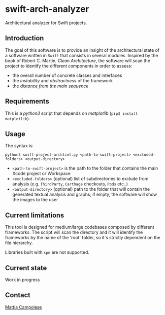 # swift-arch-analyzer

Architectural analyzer for Swift projects.

## Introduction

The goal of this software is to provide an insight of the architectural state of a software written in `Swift` that consists in several modules. 
Inspired by the book of Robert C. Martin, _Clean Architecture_, the software will scan the project to identify the different components in order to assess:
- the overall number of concrete classes and interfaces
- the _instability_ and _abstractness_ of the framework
- the _distance from the main sequence_

## Requirements

This is a _python3_ script that depends on _matplotlib_ (`pip3 install matplotlib`).

## Usage

The syntax is:

`python3 swift-project-archlint.py <path-to-swift-project> <excluded-folders> <output-directory>`

- `<path-to-swift-project>` is the path to the folder that contains the main Xcode project or Workspace
- `<excluded-folders>` (optional) list of subdirectories to exclude from analysis (e.g. `ThirdParty`, `Carthage` checkouts, `Pods` etc..)
- `<output-directory>` (optional) path to the folder that will contain the generated textual analysis and graphs; if empty, the software will show the images to the user

## Current limitations

This tool is designed for medium/large codebases composed by different frameworks. The script will scan the directory and it will identify the frameworks by the name of the 'root' folder, so it's strictly dependent on the file hierarchy.

Libraries built with `spm` are not supported.

## Current state

Work in progress

## Contact

[Mattia Campolese](https://www.linkedin.com/in/matcamp/)
